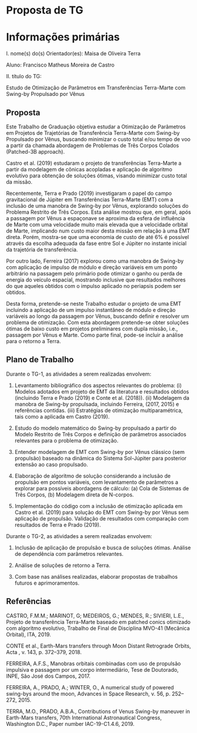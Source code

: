 # Proposta de TG

# Informações primárias

I. nome(s) do(s) Orientador(es): Maisa de Oliveira Terra

Aluno: Francisco Matheus Moreira de Castro

II. título do TG:

Estudo de Otimização de Parâmetros em Transferências Terra-Marte com Swing-by Propulsado por Vênus 

## Proposta

Este Trabalho de Graduação objetiva estudar a Otimização de Parâmetros em Projetos de Trajetórias de Transferência Terra-Marte com Swing-by Propulsado por Vênus, buscando minimizar o custo total e/ou tempo de voo a partir da chamada abordagem de Problemas de Três Corpos Colados (Patched-3B approach).

Castro et al. (2019) estudaram o projeto de transferências Terra-Marte a partir da modelagem de cônicas acopladas e aplicação de algoritmo evolutivo para obtenção de soluções ótimas, visando minimizar custo total da missão.

Recentemente, Terra e Prado (2019) investigaram o papel do campo gravitacional de Júpiter em Transferências Terra-Marte (EMT) com a inclusão de uma manobra de Swing-by por Vênus, explorando soluções do Problema Restrito de Três Corpos. Esta análise mostrou que, em geral, após a passagem por Vênus a espaçonave se aproxima da  esfera de influência de Marte com uma velocidade muito mais elevada que a velocidade orbital de Marte, implicando num custo maior desta missão em relação à uma EMT direta. Porém, mostra-se que uma economia de custo de até 6% é possível através da escolha adequada da fase entre Sol e Júpiter no instante inicial da trajetória de transferência. 

Por outro lado, Ferreira (2017) explorou como uma manobra de Swing-by com aplicação de  impulso de módulo e direção variáveis em um ponto arbitrário na passagem pelo primário pode otimizar o ganho ou perda de energia do veículo espacial, mostrando inclusive que resultados melhores do que aqueles obtidos com o impulso aplicado no periapsis podem ser obtidos.

Desta forma, pretende-se neste Trabalho estudar o projeto de uma EMT incluindo a aplicação de um impulso instantâneo de módulo e direção variáveis ao longo da passagem por Vênus, buscando definir e resolver um problema de otimização.  Com esta abordagem pretende-se obter soluções ótimas de baixo custo em projetos preliminares com dupla missão, i.e., passagem por Vênus e Marte. Como parte final, pode-se incluir a análise para o retorno a Terra.

## Plano de Trabalho

Durante o TG-1, as atividades a serem realizadas envolvem:

1. Levantamento bibliográfico dos aspectos relevantes do problema:
(i) Modelos adotados em projeto de EMT da literatura e resultados obtidos (incluindo Terra e Prado (2019) e Conte et al. (2018)).
(ii) Modelagem da manobra de Swing-by propulsada, incluindo Ferreira, (2017, 2015) e referências contidas.
(iii) Estratégias de otimização multiparamétrica, tais como a aplicada em Castro (2019).

2. Estudo do modelo matemático do Swing-by propulsado a partir do Modelo Restrito de Três Corpos e definição de parâmetros associados relevantes para o problema de otimização.

3. Entender modelagem de EMT com Swing-by por Vênus clássico (sem propulsão) baseado na dinâmica do Sistema Sol-Júpiter para posterior extensão ao caso propulsado.

4. Elaboração de algoritmo de solução considerando a inclusão de propulsão em pontos variáveis,
com levantamento de parâmetros a explorar para possíveis abordagens de cálculo: (a) Cola de Sistemas de Três Corpos, (b) Modelagem direta de N-corpos.

5. Implementação do código com a inclusão de otimização aplicada em Castro et al. (2019) para solução do EMT com Swing-by por Vênus sem aplicação de propulsão. Validação de resultados com comparação com resultados de  Terra e Prado (2019).

Durante o TG-2, as atividades a serem realizadas envolvem:

1. Inclusão de aplicação de propulsão e busca de soluções ótimas. Análise de dependência com parâmetros relevantes.

2. Análise de soluções de retorno a Terra.

3. Com base nas análises realizadas, elaborar propostas de trabalhos futuros e aprimoramentos.

## Referências

CASTRO, F.M.M.; MARINOT, G; MEDEIROS, G.; MENDES, R.; SIVIERI, L.E., Projeto de transferência Terra-Marte baseado em patched conics otimizado com algoritmo evolutivo, Trabalho de Final de Disciplina MVO-41 (Mecânica Orbital), ITA, 2019.

CONTE et al., Earth-Mars transfers through Moon Distant Retrograde Orbits, Acta , v. 143, p. 372–379, 2018.

FERREIRA, A.F.S., Manobras orbitais combinadas com uso de propulsão impulsiva
e passagem por um corpo intermediário, Tese de Doutorado, INPE, São José dos Campos, 2017.

FERREIRA, A., PRADO, A.; WINTER, O., A numerical study of powered swing-bys around the moon, Advances in Space Research, v. 56, p. 252–272, 2015.

TERRA, M.O., PRADO, A.B.A., Contributions of Venus Swing-by maneuver in Earth-Mars transfers, 70th International Astronautical Congress, Washington D.C., Paper number IAC-19-C1.4.6, 2019.
